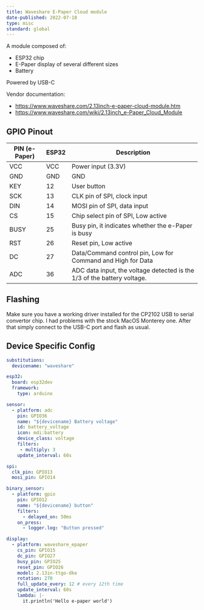 ```yaml
---
title: Waveshare E-Paper Cloud module
date-published: 2022-07-18
type: misc
standard: global
---
```


A module composed of:
 - ESP32 chip
 - E-Paper display of several different sizes
 - Battery

Powered by USB-C

Vendor documentation:
 - https://www.waveshare.com/2.13inch-e-paper-cloud-module.htm
 - https://www.waveshare.com/wiki/2.13inch_e-Paper_Cloud_Module

## GPIO Pinout

| PIN (e-Paper) | ESP32 | Description                                                             |
|---------------|-------|-------------------------------------------------------------------------|
| VCC           | VCC   | Power input (3.3V)                                                      |
| GND           | GND   | GND                                                                     |
| KEY           | 12    | User button                                                             |
| SCK           | 13    | CLK pin of SPI, clock input                                             |
| DIN           | 14    | MOSI pin of SPI, data input                                             |
| CS            | 15    | Chip select pin of SPI, Low active                                      |
| BUSY          | 25    | Busy pin, it indicates whether the e-Paper is busy                      |
| RST           | 26    | Reset pin, Low active                                                   |
| DC            | 27    | Data/Command control pin, Low for Command and High for Data             |
| ADC           | 36    | ADC data input, the voltage detected is the 1/3 of the battery voltage. |

## Flashing

Make sure you have a working driver installed for the CP2102 USB to serial convertor chip. I had problems with the stock MacOS Monterey one.
After that simply connect to the USB-C port and flash as usual.

## Device Specific Config

```yaml
substitutions:
  devicename: "waveshare"

esp32:
  board: esp32dev
  framework:
    type: arduino

sensor:
  - platform: adc
    pin: GPIO36
    name: "${devicename} Battery voltage"
    id: battery_voltage
    icon: mdi:battery
    device_class: voltage
    filters:
     - multiply: 3
    update_interval: 60s

spi:
  clk_pin: GPIO13
  mosi_pin: GPIO14

binary_sensor:
  - platform: gpio
    pin: GPIO12
    name: "${devicename} button"
    filters:
      - delayed_on: 50ms
    on_press:
      - logger.log: "Button pressed"

display:
  - platform: waveshare_epaper
    cs_pin: GPIO15
    dc_pin: GPIO27
    busy_pin: GPIO25
    reset_pin: GPIO26
    model: 2.13in-ttgo-dke
    rotation: 270
    full_update_every: 12 # every 12th time
    update_interval: 60s
    lambda: |-
      it.println('Hello e-paper world')
```
